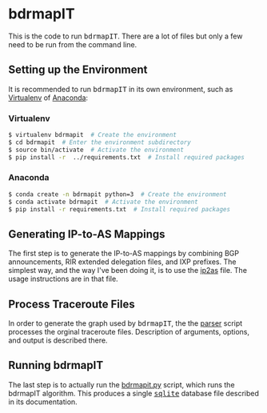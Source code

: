 # bdrmapIT
This is the code to run <tt>bdrmapIT</tt>. There are a lot of files but only a few need to be run from the command line.

## Setting up the Environment
It is recommended to run <tt>bdrmapIT</tt> in its own environment, such as [Virtualenv](https://virtualenv.pypa.io/en/stable/) of [Anaconda](https://www.anaconda.com/):

### Virtualenv
```bash
$ virtualenv bdrmapit  # Create the environment
$ cd bdrmapit  # Enter the environment subdirectory
$ source bin/activate  # Activate the environment
$ pip install -r  ../requirements.txt  # Install required packages
```

### Anaconda
```bash
$ conda create -n bdrmapit python=3  # Create the environment
$ conda activate bdrmapit  # Activate the environment
$ pip install -r requirements.txt  # Install required packages
```

## Generating IP-to-AS Mappings
The first step is to generate the IP-to-AS mappings by combining BGP announcements, RIR extended delegation files, and IXP prefixes. The simplest way, and the way I've been doing it, is to use the [ip2as](ip2as.md) file. The usage instructions are in that file.

## Process Traceroute Files
In order to generate the graph used by <tt>bdrmapIT</tt>, the the [parser](parser.md) script processes the orginal traceroute files. Description of arguments, options, and output is described there.

## Running bdrmapIT
The last step is to actually run the [bdrmapit.py](bdrmapit.md) script, which runs the bdrmapIT algorithm. This produces a single [<tt>sqlite</tt>](https://www.sqlite.org/index.html) database file described in its documentation.
